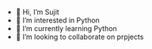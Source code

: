 - 👋 Hi, I’m Sujit
- 👀 I’m interested in Python
- 🌱 I’m currently learning Python
- 💞️ I’m looking to collaborate on prpjects


<!---
sujit9564/sujit9564 is a ✨ special ✨ repository because its `README.md` (this file) appears on your GitHub profile.
You can click the Preview link to take a look at your changes.
--->
